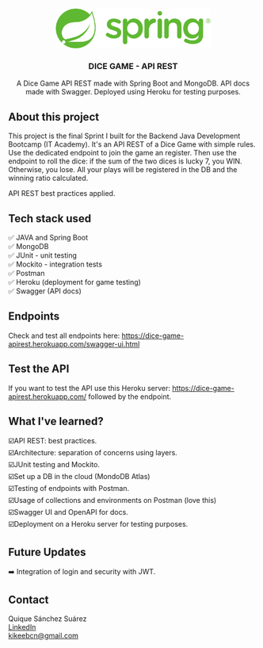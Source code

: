 <div id="top"></div>

<!-- PROJECT LOGO -->
<br />
<div align="center">
  <a href="https://spring.io/projects/spring-boot">
    <img src="src/images/spring_logo.png" alt="spring logo" height="80">
  </a>

<h3 align="center">DICE GAME - API REST</h3>

  <p align="center">
    A Dice Game API REST made with Spring Boot and MongoDB. API docs made with Swagger. Deployed using Heroku for testing purposes.
    <br />
  </p>
</div>

## About this project

This project is the final Sprint I built for the Backend Java Development Bootcamp (IT Academy).
It's an API REST of a Dice Game with simple rules. Use the dedicated endpoint to join the game an register. Then use the endpoint to roll the dice: if the sum of the two dices is lucky 7, you WIN. Otherwise, you lose. All your plays will be registered in the DB and the winning ratio calculated.

API REST best practices applied.

## Tech stack used

✅ JAVA and Spring Boot <br />
✅ MongoDB <br />
✅ JUnit - unit testing <br />
✅ Mockito - integration tests <br />
✅ Postman <br />
✅ Heroku (deployment for game testing) <br />
✅ Swagger (API docs) <br />

## Endpoints

Check and test all endpoints here: https://dice-game-apirest.herokuapp.com/swagger-ui.html

## Test the API

If you want to test the API use this Heroku server: https://dice-game-apirest.herokuapp.com/ followed by the endpoint.

## What I've learned?

️☑️API REST: best practices.<br />
️☑️Architecture: ️separation of concerns using layers. <br />
️☑️JUnit testing and Mockito. <br />
☑️Set up a DB in the cloud (MondoDB Atlas)<br />
☑️Testing of endpoints with Postman.<br />
☑️Usage of collections and environments on Postman (love this) <br />
☑️Swagger UI and OpenAPI for docs.<br />
☑️Deployment on a Heroku server for testing purposes.<br />

## Future Updates

➡️ Integration of login and security with JWT.



## Contact
Quique Sánchez Suárez <br />
[LinkedIn](http://linkedin.com/in/quique-sanchez-suarez)<br /> 
kikeebcn@gmail.com